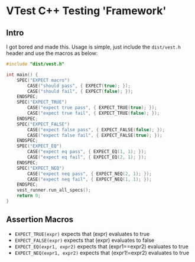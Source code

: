 # VTest C++ Testing 'Framework'
## Intro
I got bored and made this. Usage is simple, just include the `dist/vest.h` header and use the macros as below: 
```C++
#include "dist/vest.h"

int main() {
    SPEC("EXPECT macro")
        CASE("should pass", { EXPECT(true); });
        CASE("should fail", { EXPECT(false); });
    ENDSPEC;
    SPEC("EXPECT_TRUE")
        CASE("expect true pass", { EXPECT_TRUE(true); });
        CASE("expect true fail", { EXPECT_TRUE(false); });
    ENDSPEC;
    SPEC("EXPECT_FALSE")
        CASE("expect false pass", { EXPECT_FALSE(false); });
        CASE("expect false fail", { EXPECT_FALSE(true); });
    ENDSPEC;
    SPEC("EXPECT_EQ")
        CASE("expect eq pass", { EXPECT_EQ(1, 1); });
        CASE("expect eq fail", { EXPECT_EQ(2, 1); });
    ENDSPEC;
    SPEC("EXPECT_NEQ")
        CASE("expect neq pass", { EXPECT_NEQ(2, 1); });
        CASE("expect neq fail", { EXPECT_NEQ(1, 1); });
    ENDSPEC;
    vest_runner.run_all_specs();
    return 0;
}
```
## Assertion Macros
- `EXPECT_TRUE(expr)` expects that (expr) evaluates to true
- `EXPECT_FALSE(expr)` expects that (expr) evaluates to false
- `EXPECT_EQ(expr1, expr2)` expects that (expr1==expr2) evaluates to true
- `EXPECT_NEQ(expr1, expr2)` expects that (expr1!=expr2) evaluates to true
